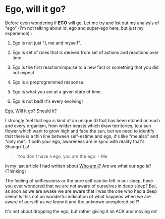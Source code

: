 Ego, will it go?
================

Before even wondering if __EGO__ will go. Let me try and list out my analysis of
"ego" (I'm not talking about Id, ego and super-ego here, but just my experience)
:



1.  Ego is not just "I, me and myself".

2.  Ego is set of rules that is derived from set of actions and reactions over
    time.

3.  Ego is the first reaction/impulse to a new fact or something that you did
    not expect.

4.  Ego is a preprogrammed response.

5.  Ego is what you are at a given state of time.

6.  Ego is not bad! It's every evolving!



Ego, Will it go? Should it?



I strongly feel that ego is kind of an unique ID that has been etched on each
and every organism, from wilder beasts which draw territories, to a sun flower
which want to grow high and face the sun, but we need to identify that there is
a thin line between self-estime and ego, it's like "me also" and "only me". If
both your ego, awareness are in sync with reality that's Shangri-La!



>   You don't have a ego, you are the ego! - Me



In my last article I had written about [Who am I?][1] Are we what our ego is?
(Thinking)

The feeling of selflessness or the pure self can be felt in our sleep, have you
ever wondered that we are not aware of ourselves in deep sleep? But, as soon as
we are awake we are aware that I was the one who had a deep sleep! Is this not
an wonderful indication of what happens when we are aware of ourself as we know
it and the unknown unexplored self?



It's not about dropping the ego, but rather giving it an ACK and moving on!



[1]: <http://h3manth.com/philosophy/who-am-i.html>








